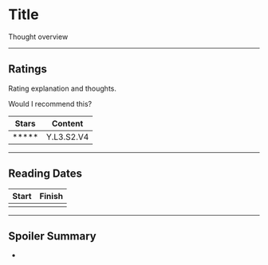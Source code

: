 # Title
Thought overview

---

## Ratings

Rating explanation and thoughts.

Would I recommend this?

| Stars | Content    | 
| ----- | ---------- |
| ***** | Y.L3.S2.V4 | 

---

## Reading Dates
| Start      | Finish     |
| ---------- | ---------- |
| | |
---

## Spoiler Summary
*



